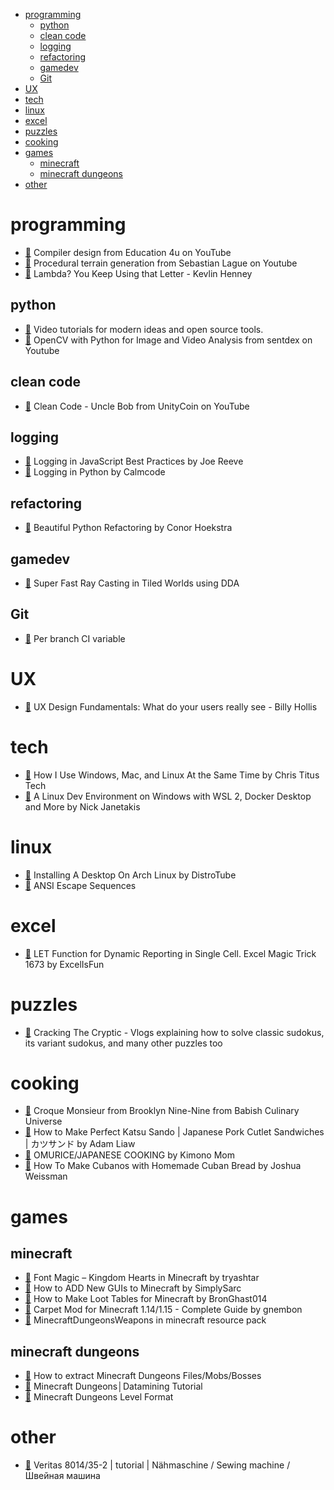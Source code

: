 <!--ts-->
   * [programming](#programming)
      * [python](#python)
      * [clean code](#clean-code)
      * [logging](#logging)
      * [refactoring](#refactoring)
      * [gamedev](#gamedev)
      * [Git](#git)
   * [UX](#ux)
   * [tech](#tech)
   * [linux](#linux)
   * [excel](#excel)
   * [puzzles](#puzzles)
   * [cooking](#cooking)
   * [games](#games)
      * [minecraft](#minecraft)
      * [minecraft dungeons](#minecraft-dungeons)
   * [other](#other)

<!-- Added by: runner, at: Tue Mar 16 15:57:54 UTC 2021 -->

<!--te-->


# programming
  - [🔗](https://www.youtube.com/playlist?list=PLrjkTql3jnm-wW5XdvumCa1u9LjczipjA) Compiler design from Education 4u on YouTube
  - [🔗](https://www.youtube.com/playlist?list=PLFt_AvWsXl0eBW2EiBtl_sxmDtSgZBxB3) Procedural terrain generation from Sebastian Lague on Youtube
  - [🔗](https://www.youtube.com/watch?v=Y7StjYhXvpE) Lambda? You Keep Using that Letter - Kevlin Henney

## python
  - [🔗](https://calmcode.io/) Video tutorials for modern ideas and open source tools.
  - [🔗](https://www.youtube.com/playlist?list=PLQVvvaa0QuDdttJXlLtAJxJetJcqmqlQq) OpenCV with Python for Image and Video Analysis from sentdex on Youtube

## clean code
  - [🔗](https://www.youtube.com/playlist?list=PLRmgr1939hIXu9hNwvixUt3yHHFv0lLpi) Clean Code - Uncle Bob from UnityCoin on YouTube

## logging
  - [🔗](https://www.youtube.com/watch?v=DIzJC8wRp-s) Logging in JavaScript Best Practices by Joe Reeve
  - [🔗](https://calmcode.io/logging/introduction.html) Logging in Python by Calmcode

## refactoring
  - [🔗](https://www.youtube.com/watch?v=KTIl1MugsSY) Beautiful Python Refactoring by Conor Hoekstra

## gamedev
  - [🔗](https://www.youtube.com/watch?v=NbSee-XM7WA) Super Fast Ray Casting in Tiled Worlds using DDA

## Git
  - [🔗](https://gitlab.com/gitlab-org/gitlab-foss/-/issues/13379#note_3959791) Per branch CI variable 

# UX
  - [🔗](https://www.youtube.com/watch?v=80H-9caP7UM) UX Design Fundamentals: What do your users really see - Billy Hollis

# tech
  - [🔗](https://www.youtube.com/watch?v=T2a03p4u0-Y) How I Use Windows, Mac, and Linux At the Same Time by Chris Titus Tech
  - [🔗](https://www.youtube.com/watch?v=idW-an99TAM) A Linux Dev Environment on Windows with WSL 2, Docker Desktop and More by Nick Janetakis

# linux
  - [🔗](https://www.youtube.com/watch?v=v6JG5B-Ff1s) Installing A Desktop On Arch Linux by DistroTube
  - [🔗](https://gist.github.com/fnky/458719343aabd01cfb17a3a4f7296797) ANSI Escape Sequences

# excel
  - [🔗](https://www.youtube.com/watch?v=mhLVz8lQjXs) LET Function for Dynamic Reporting in Single Cell. Excel Magic Trick 1673 by ExcelIsFun

# puzzles
  - [🔗](https://www.youtube.com/channel/UCC-UOdK8-mIjxBQm_ot1T-Q) Cracking The Cryptic - Vlogs explaining how to solve classic sudokus, its variant sudokus, and many other puzzles too

# cooking
  - [🔗](https://www.youtube.com/watch?v=q7JDYiLz9Mo) Croque Monsieur from Brooklyn Nine-Nine from Babish Culinary Universe
  - [🔗](https://www.youtube.com/watch?v=zvVUCbkc0eo) How to Make Perfect Katsu Sando | Japanese Pork Cutlet Sandwiches | カツサンド by Adam Liaw
  - [🔗](https://www.youtube.com/watch?v=xpy5atJ_s3E) OMURICE/JAPANESE COOKING by Kimono Mom
  - [🔗](https://www.youtube.com/watch?v=qRkwSopXf-U) How To Make Cubanos with Homemade Cuban Bread by Joshua Weissman

# games
## minecraft
  - [🔗](https://www.youtube.com/watch?v=VYjrhEnmf9s) Font Magic – Kingdom Hearts in Minecraft by tryashtar
  - [🔗](https://www.youtube.com/watch?v=bv_wYNs5L6M) How to ADD New GUIs to Minecraft by SimplySarc
  - [🔗](https://www.youtube.com/watch?v=tUzeYOg0uas) How to Make Loot Tables for Minecraft by BronGhast014
  - [🔗](https://www.youtube.com/watch?v=Lt-ooRGpLz4) Carpet Mod for Minecraft 1.14/1.15 - Complete Guide by gnembon
  - [🔗](https://github.com/chronosacaria/MCDungeonsWeapons) MinecraftDungeonsWeapons in minecraft resource pack

## minecraft dungeons
  - [🔗](https://www.youtube.com/watch?v=uxKgMFQBrSU) How to extract Minecraft Dungeons Files/Mobs/Bosses
  - [🔗](https://www.youtube.com/watch?v=Jb-QE3Y1qUY&t=9s) Minecraft Dungeons│Datamining Tutorial
  - [🔗](https://github.com/Dokucraft/Dungeons-Level-Format) Minecraft Dungeons Level Format

# other
  - [🔗](https://www.youtube.com/watch?v=7s5PCerFU6w) Veritas 8014/35-2 | tutorial | Nähmaschine / Sewing machine / Швейная машина

